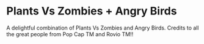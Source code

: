 # Plants Vs Zombies + Angry Birds
A delightful combination of Plants Vs Zombies and Angry Birds. Credits to all the great people from Pop Cap TM and Rovio TM!!
